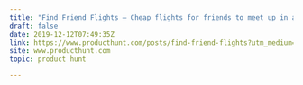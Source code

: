 ```yaml
---
title: "Find Friend Flights — Cheap flights for friends to meet up in another city"
draft: false
date: 2019-12-12T07:49:35Z
link: https://www.producthunt.com/posts/find-friend-flights?utm_medium=RSS&utm_source=hune
site: www.producthunt.com
topic: product hunt  

---
```

